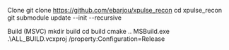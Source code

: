Clone
git clone https://github.com/ebarjou/xpulse_recon
cd xpulse_recon
git submodule update --init --recursive

Build (MSVC)
mkdir build
cd build
cmake ..
MSBuild.exe .\ALL_BUILD.vcxproj /property:Configuration=Release